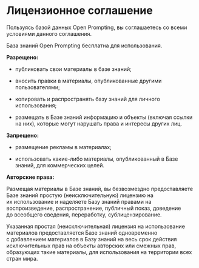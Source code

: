 # Лицензионное соглашение

Пользуясь базой данных Open Prompting, вы соглашаетесь со всеми условиями данного соглашения.

База знаний Open Prompting бесплатна для использования.

**Разрещено:**

 * публиковать свои материалы в базе знаний;

 * вносить правки в материалы, опубликованные другими пользователями;

 * копировать и распространять базу знаний для личного использования;

 * размещать в Базе знаний информацию и объекты (включая ссылки на них), которые могут нарушать права и интересы других лиц.

**Запрещено:**

 * размещение рекламы в материалах;

 * использовать какие-либо материалы, опубликованный в Базе знаний, для коммерческих целей.

**Авторские права:**

Размещая материалы в Базе знаний, вы безвозмездно предоставляете Базе знаний простую (неисключительную) лицензию на их использование и наделяете Базу знаний правами на воспроизведение, распространение, публичный показ, доведение до всеобщего сведения, переработку, сублицензирование.

Указанная простая (неисключительная) лицензия на использование материалов предоставляется Базе знаний одновременно с добавлением материалов в Базу знаний на весь срок действия исключительных прав на объекты авторских или смежных прав, образующих такие материалы, для использования на территории всех стран мира.
